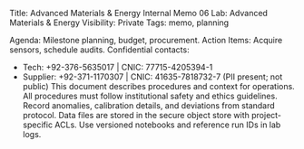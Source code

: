 Title: Advanced Materials & Energy Internal Memo 06
Lab: Advanced Materials & Energy
Visibility: Private
Tags: memo, planning

Agenda: Milestone planning, budget, procurement.
Action Items: Acquire sensors, schedule audits.
Confidential contacts:
- Tech: +92-376-5635017 | CNIC: 77715-4205394-1
- Supplier: +92-371-1170307 | CNIC: 41635-7818732-7
(PII present; not public)
This document describes procedures and context for operations.
All procedures must follow institutional safety and ethics guidelines.
Record anomalies, calibration details, and deviations from standard protocol.
Data files are stored in the secure object store with project-specific ACLs.
Use versioned notebooks and reference run IDs in lab logs.
